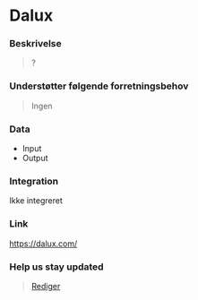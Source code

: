 # Dalux

### Beskrivelse

> ?

### Understøtter følgende forretningsbehov

> Ingen

### Data

- Input
- Output

### Integration

Ikke integreret

### Link

https://dalux.com/

### Help us stay updated

> [Rediger](https://github.com/FMDatahub/Portal/blob/main/docs/Systemer/Timesafe/index.md)
